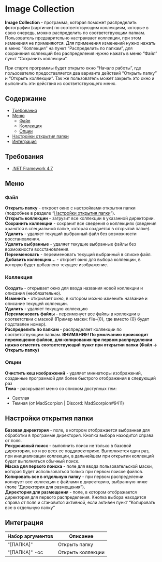 # Image Collection
**Image Collection** - программа, которая поможет распределить фотографии (картинки) по соответствующим коллекциям, которые в свою очередь, можно распределить по соответствующим папкам.  
Пользователь предварительно настраивает коллекции, при этом изменения не применяются. Для применения изменений нужно нажать в меню “Коллекция” на пункт “Распределить по папкам”, для сохранения коллекций без распределения нужно нажать в меню “Файл” пункт “Сохранить коллекции”.

При старте программы будет открыто окно “Начало работы”, где пользователю предоставляется два варианта действий “Открыть папку” и “Открыть коллекции”. Так же пользователь может закрыть это окно и выполнить эти действия из соответствующего меню.
## Содержание
- [Требования](#требования)
- [Меню](#меню)
  - [Файл](#файл)
  - [Коллекция](#коллекция)
  - [Опции](#опции)
- [Настройки открытия папки](#настройки-открытия-папки)
- [Интеграция](#интеграция)
## Требования
- [.NET Framework 4.7](https://www.microsoft.com/ru-RU/download/details.aspx?id=55167)
## Меню
### Файл
**Открыть папку** - откроет окно с настройками открытия папки (подробнее в разделе “[Настройки открытия папки](#настройки-открытия-папки)”).  
**Открыть коллекции** - загрузит все коллекции в указанной директории.  
**Сохранить коллекции** - сохранит все сведения о коллекциях (сведения хранятся в специальной папке, которая создается в открытой папке).  
**Удалить** - удаляет текущий выбранный файл без возможности восстановления.  
**Удалить выбранные** - удаляет текущие выбранные файлы без возможности восстановления.  
**Переименовать** - переименовать текущий выбранный в списке файл.  
**Добавить коллекцию...** - откроет окно для выбора коллекции, в которую будет добавлено текущее изображение.
### Коллекция
**Создать** - открывает окно для ввода названия новой коллекции и описания (необязательно).  
**Изменить** - открывает окно, в котором можно изменить название и описание текущей коллекции.  
**Удалить** - удаляет текущую коллекцию  
**Переименовать файлы** - переименует все файлы в коллекции в соответствии с маской (Пример маски: file-{0}, где вместо {0} будет подставлен номер).  
**Распределить по папкам** - распределяет коллекции по соответствующим папкам. **ВНИМАНИЕ! По умолчанию происходит перемещение файлов, для копирования при первом распределении нужно отметить соответствующий пункт при открытии папки (Файл -> Открыть папку)**
### Опции
**Очистить кеш изображений** - удаляет миниатюры изображений, созданные программой для более быстрого отображения в следующий раз  
**Тема** - раскрывает меню со списком доступных тем:
- Светлая
- Темная (от MadScorpion | Discord: MadScorpion#9411)
## Настройки открытия папки
**Базовая директория** - поле, в котором отображается выбранная для обработки в программе директория. Кнопка выбора находится справа от поля.  
**Рекурсивный поиск** - выполнить поиск не только в базовой директории, но и во всех ее поддиректориях. Выполняется один раз, при инициализации коллекции, в дальнейшем при открытии коллекций будет выполняться обычный поиск.  
**Маска для первого поиска** - поле для ввода пользовательской маски, которая будет использоваться только при первом поиске файлов.  
**Копировать все в отдельную папку** - при первом распределении копирует все коллекции с файлами в директорию, выбранную ниже (поле “Директория для размещения”).  
**Директория для размещения** - поле, в котором отображается директория для первого распределения. Кнопка выбора находится справа от поля и становится активной, если активен пункт “Копировать все в отдельную папку”
## Интеграция
Набор аргументов|Описание
---|---
"[ПАПКА]"|Открыть папку
"[ПАПКА]" -oc|Открыть коллекции